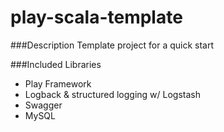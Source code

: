 # play-scala-template

###Description
Template project for a quick start

###Included Libraries
- Play Framework
- Logback & structured logging w/ Logstash
- Swagger
- MySQL
